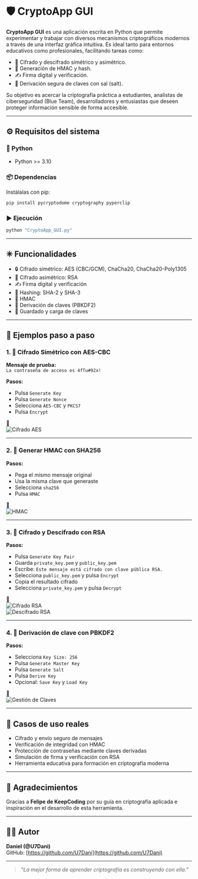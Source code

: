 # 🛡 CryptoApp GUI

**CryptoApp GUI** es una aplicación escrita en Python que permite experimentar y trabajar con diversos mecanismos criptográficos modernos a través de una interfaz gráfica intuitiva. Es ideal tanto para entornos educativos como profesionales, facilitando tareas como:

- 🔐 Cifrado y descifrado simétrico y asimétrico.
- 🧾 Generación de HMAC y hash.
- ✍️ Firma digital y verificación.
- 🧬 Derivación segura de claves con sal (salt).

Su objetivo es acercar la criptografía práctica a estudiantes, analistas de ciberseguridad (Blue Team), desarrolladores y entusiastas que deseen proteger información sensible de forma accesible.

---

## ⚙ Requisitos del sistema

### 🐍 Python

- Python >= 3.10

### 📦 Dependencias

Instálalas con pip:

```bash
pip install pycryptodome cryptography pyperclip
```

### ▶ Ejecución

```bash
python "CryptoApp_GUI.py"
```

---

## ✳ Funcionalidades

- 🔒 Cifrado simétrico: AES (CBC/GCM), ChaCha20, ChaCha20-Poly1305
- 🔑 Cifrado asimétrico: RSA
- ✍️ Firma digital y verificación
- 🧾 Hashing: SHA-2 y SHA-3
- 🔏 HMAC
- 🧬 Derivación de claves (PBKDF2)
- 💾 Guardado y carga de claves

---

## 🧪 Ejemplos paso a paso

### 1. 🔐 Cifrado Simétrico con AES-CBC

**Mensaje de prueba:**  
`La contraseña de acceso es 4fTu#92x!`

**Pasos:**
- Pulsa `Generate Key`
- Pulsa `Generate Nonce`
- Selecciona `AES-CBC` y `PKCS7`
- Pulsa `Encrypt`

📸  
![Cifrado AES](img/cifrado_aes.png)

---

### 2. 🔏 Generar HMAC con SHA256

**Pasos:**
- Pega el mismo mensaje original
- Usa la misma clave que generaste
- Selecciona `sha256`
- Pulsa `HMAC`

📸  
![HMAC](img/hmac.png)

---

### 3. 🔑 Cifrado y Descifrado con RSA

**Pasos:**
- Pulsa `Generate Key Pair`
- Guarda `private_key.pem` y `public_key.pem`
- Escribe: `Este mensaje está cifrado con clave pública RSA.`
- Selecciona `public_key.pem` y pulsa `Encrypt`
- Copia el resultado cifrado
- Selecciona `private_key.pem` y pulsa `Decrypt`

📸  
![Cifrado RSA](img/cifrado_rsa_encrypt.png)  
![Descifrado RSA](img/cifrado_rsa_decrypt.png)

---

### 4. 🧬 Derivación de clave con PBKDF2

**Pasos:**
- Selecciona `Key Size: 256`
- Pulsa `Generate Master Key`
- Pulsa `Generate Salt`
- Pulsa `Derive Key`
- Opcional: `Save Key` y `Load Key`

📸  
![Gestión de Claves](img/gestion_claves.png)

---

## 💼 Casos de uso reales

- Cifrado y envío seguro de mensajes
- Verificación de integridad con HMAC
- Protección de contraseñas mediante claves derivadas
- Simulación de firma y verificación con RSA
- Herramienta educativa para formación en criptografía moderna

---

## 🙌 Agradecimientos

Gracias a **Felipe de KeepCoding** por su guía en criptografía aplicada e inspiración en el desarrollo de esta herramienta.

---

## 👨‍💻 Autor

**Daniel (@U7Dani)**  
GitHub: [https://github.com/U7Dani](https://github.com/U7Dani)

---

> _“La mejor forma de aprender criptografía es construyendo con ella.”_
